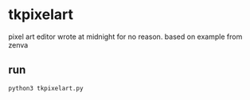 # tkpixelart

pixel art editor wrote at midnight for no reason. based on example from zenva

## run

`python3 tkpixelart.py`